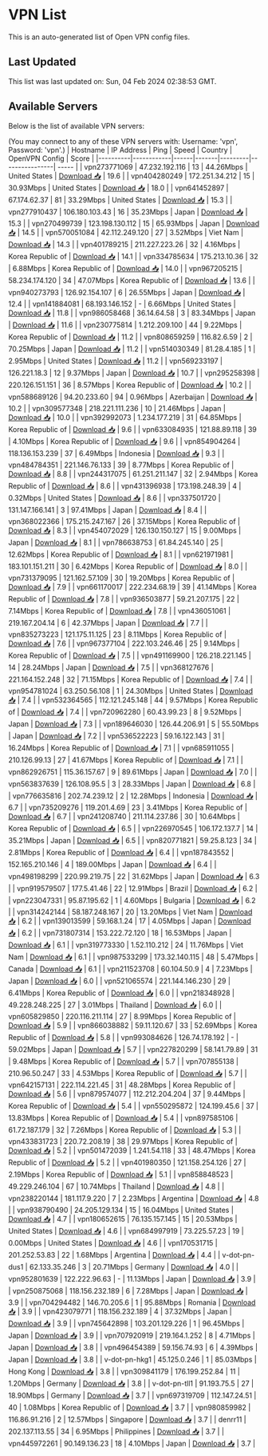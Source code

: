 # VPN List

This is an auto-generated list of Open VPN config files.

## Last Updated

This list was last updated on: Sun, 04 Feb 2024 02:38:53 GMT.

## Available Servers

Below is the list of available VPN servers:

(You may connect to any of these VPN servers with: Username: 'vpn', Password: 'vpn'.)
| Hostname | IP Address | Ping | Speed | Country | OpenVPN Config | Score |
|----------|------------|------|-------|---------|----------------| ----- |
| vpn273771069 | 47.232.192.116 | 13 | 44.26Mbps | United States | [Download 📥](./configs/server_0_US.ovpn) | 19.6 |
| vpn404280249 | 172.251.34.212 | 15 | 30.93Mbps | United States | [Download 📥](./configs/server_1_US.ovpn) | 18.0 |
| vpn641452897 | 67.174.62.37 | 81 | 33.29Mbps | United States | [Download 📥](./configs/server_2_US.ovpn) | 15.3 |
| vpn277910437 | 106.180.103.43 | 16 | 35.23Mbps | Japan | [Download 📥](./configs/server_3_JP.ovpn) | 15.3 |
| vpn270499739 | 123.198.130.112 | 15 | 65.93Mbps | Japan | [Download 📥](./configs/server_4_JP.ovpn) | 14.5 |
| vpn570051084 | 42.112.249.120 | 27 | 3.52Mbps | Viet Nam | [Download 📥](./configs/server_5_VN.ovpn) | 14.3 |
| vpn401789215 | 211.227.223.26 | 32 | 4.16Mbps | Korea Republic of | [Download 📥](./configs/server_6_KR.ovpn) | 14.1 |
| vpn334785634 | 175.213.10.36 | 32 | 6.88Mbps | Korea Republic of | [Download 📥](./configs/server_7_KR.ovpn) | 14.0 |
| vpn967205215 | 58.234.174.120 | 34 | 47.07Mbps | Korea Republic of | [Download 📥](./configs/server_8_KR.ovpn) | 13.6 |
| vpn940273793 | 126.92.154.107 | 6 | 26.55Mbps | Japan | [Download 📥](./configs/server_9_JP.ovpn) | 12.4 |
| vpn141884081 | 68.193.146.152 | - | 6.66Mbps | United States | [Download 📥](./configs/server_10_US.ovpn) | 11.8 |
| vpn986058468 | 36.14.64.58 | 3 | 83.34Mbps | Japan | [Download 📥](./configs/server_11_JP.ovpn) | 11.6 |
| vpn230775814 | 1.212.209.100 | 44 | 9.22Mbps | Korea Republic of | [Download 📥](./configs/server_12_KR.ovpn) | 11.2 |
| vpn808659259 | 116.82.6.59 | 2 | 70.25Mbps | Japan | [Download 📥](./configs/server_13_JP.ovpn) | 11.2 |
| vpn514030349 | 81.28.4.185 | 1 | 2.95Mbps | United States | [Download 📥](./configs/server_14_US.ovpn) | 11.2 |
| vpn569233197 | 126.221.18.3 | 12 | 9.37Mbps | Japan | [Download 📥](./configs/server_15_JP.ovpn) | 10.7 |
| vpn295258398 | 220.126.151.151 | 36 | 8.57Mbps | Korea Republic of | [Download 📥](./configs/server_16_KR.ovpn) | 10.2 |
| vpn588689126 | 94.20.233.60 | 94 | 0.96Mbps | Azerbaijan | [Download 📥](./configs/server_17_AZ.ovpn) | 10.2 |
| vpn309577348 | 218.221.111.236 | 10 | 21.46Mbps | Japan | [Download 📥](./configs/server_18_JP.ovpn) | 10.0 |
| vpn392992073 | 1.234.177.219 | 31 | 64.85Mbps | Korea Republic of | [Download 📥](./configs/server_19_KR.ovpn) | 9.6 |
| vpn633084935 | 121.88.89.118 | 39 | 4.10Mbps | Korea Republic of | [Download 📥](./configs/server_20_KR.ovpn) | 9.6 |
| vpn854904264 | 118.136.153.239 | 37 | 6.49Mbps | Indonesia | [Download 📥](./configs/server_21_ID.ovpn) | 9.3 |
| vpn484784351 | 221.146.76.133 | 39 | 8.77Mbps | Korea Republic of | [Download 📥](./configs/server_22_KR.ovpn) | 8.8 |
| vpn244317075 | 61.251.211.147 | 32 | 2.94Mbps | Korea Republic of | [Download 📥](./configs/server_23_KR.ovpn) | 8.6 |
| vpn431396938 | 173.198.248.39 | 4 | 0.32Mbps | United States | [Download 📥](./configs/server_24_US.ovpn) | 8.6 |
| vpn337501720 | 131.147.166.141 | 3 | 97.41Mbps | Japan | [Download 📥](./configs/server_25_JP.ovpn) | 8.4 |
| vpn368022366 | 175.215.247.167 | 26 | 37.15Mbps | Korea Republic of | [Download 📥](./configs/server_26_KR.ovpn) | 8.3 |
| vpn454072029 | 126.130.150.127 | 15 | 9.00Mbps | Japan | [Download 📥](./configs/server_27_JP.ovpn) | 8.1 |
| vpn786638753 | 61.84.245.140 | 25 | 12.62Mbps | Korea Republic of | [Download 📥](./configs/server_28_KR.ovpn) | 8.1 |
| vpn621971981 | 183.101.151.211 | 30 | 6.42Mbps | Korea Republic of | [Download 📥](./configs/server_29_KR.ovpn) | 8.0 |
| vpn731379095 | 121.162.57.109 | 30 | 19.20Mbps | Korea Republic of | [Download 📥](./configs/server_30_KR.ovpn) | 7.9 |
| vpn661170017 | 222.234.68.19 | 39 | 41.14Mbps | Korea Republic of | [Download 📥](./configs/server_31_KR.ovpn) | 7.8 |
| vpn936503877 | 59.21.207.175 | 22 | 7.14Mbps | Korea Republic of | [Download 📥](./configs/server_32_KR.ovpn) | 7.8 |
| vpn436051061 | 219.167.204.14 | 6 | 42.37Mbps | Japan | [Download 📥](./configs/server_33_JP.ovpn) | 7.7 |
| vpn835273223 | 121.175.11.125 | 23 | 8.11Mbps | Korea Republic of | [Download 📥](./configs/server_34_KR.ovpn) | 7.6 |
| vpn967377104 | 222.103.246.46 | 25 | 9.14Mbps | Korea Republic of | [Download 📥](./configs/server_35_KR.ovpn) | 7.5 |
| vpn491169900 | 126.218.221.145 | 14 | 28.24Mbps | Japan | [Download 📥](./configs/server_36_JP.ovpn) | 7.5 |
| vpn368127676 | 221.164.152.248 | 32 | 71.15Mbps | Korea Republic of | [Download 📥](./configs/server_37_KR.ovpn) | 7.4 |
| vpn954781024 | 63.250.56.108 | 1 | 24.30Mbps | United States | [Download 📥](./configs/server_38_US.ovpn) | 7.4 |
| vpn532364565 | 112.121.245.148 | 44 | 9.57Mbps | Korea Republic of | [Download 📥](./configs/server_39_KR.ovpn) | 7.4 |
| vpn720962280 | 60.43.99.23 | 8 | 9.52Mbps | Japan | [Download 📥](./configs/server_40_JP.ovpn) | 7.3 |
| vpn189646030 | 126.44.206.91 | 5 | 55.50Mbps | Japan | [Download 📥](./configs/server_41_JP.ovpn) | 7.2 |
| vpn536522223 | 59.16.122.143 | 31 | 16.24Mbps | Korea Republic of | [Download 📥](./configs/server_42_KR.ovpn) | 7.1 |
| vpn685911055 | 210.126.99.13 | 27 | 41.67Mbps | Korea Republic of | [Download 📥](./configs/server_43_KR.ovpn) | 7.1 |
| vpn862926751 | 115.36.157.67 | 9 | 89.61Mbps | Japan | [Download 📥](./configs/server_44_JP.ovpn) | 7.0 |
| vpn563837639 | 126.108.95.5 | 3 | 28.33Mbps | Japan | [Download 📥](./configs/server_45_JP.ovpn) | 6.8 |
| vpn776635816 | 202.74.239.12 | 2 | 12.28Mbps | Indonesia | [Download 📥](./configs/server_46_ID.ovpn) | 6.7 |
| vpn735209276 | 119.201.4.69 | 23 | 3.41Mbps | Korea Republic of | [Download 📥](./configs/server_47_KR.ovpn) | 6.7 |
| vpn241208740 | 211.114.237.86 | 30 | 10.64Mbps | Korea Republic of | [Download 📥](./configs/server_48_KR.ovpn) | 6.5 |
| vpn226970545 | 106.172.137.7 | 14 | 35.21Mbps | Japan | [Download 📥](./configs/server_49_JP.ovpn) | 6.5 |
| vpn820771821 | 59.25.8.123 | 34 | 2.81Mbps | Korea Republic of | [Download 📥](./configs/server_50_KR.ovpn) | 6.4 |
| vpn187843552 | 152.165.210.146 | 4 | 189.00Mbps | Japan | [Download 📥](./configs/server_51_JP.ovpn) | 6.4 |
| vpn498198299 | 220.99.219.75 | 22 | 31.62Mbps | Japan | [Download 📥](./configs/server_52_JP.ovpn) | 6.3 |
| vpn919579507 | 177.5.41.46 | 22 | 12.91Mbps | Brazil | [Download 📥](./configs/server_53_BR.ovpn) | 6.2 |
| vpn223047331 | 95.87.195.62 | 1 | 4.60Mbps | Bulgaria | [Download 📥](./configs/server_54_BG.ovpn) | 6.2 |
| vpn314242144 | 58.187.248.167 | 20 | 13.20Mbps | Viet Nam | [Download 📥](./configs/server_55_VN.ovpn) | 6.2 |
| vpn139013599 | 59.168.1.24 | 17 | 4.05Mbps | Japan | [Download 📥](./configs/server_56_JP.ovpn) | 6.2 |
| vpn731807314 | 153.222.72.120 | 18 | 16.53Mbps | Japan | [Download 📥](./configs/server_57_JP.ovpn) | 6.1 |
| vpn319773330 | 1.52.110.212 | 24 | 11.76Mbps | Viet Nam | [Download 📥](./configs/server_58_VN.ovpn) | 6.1 |
| vpn987533299 | 173.32.140.115 | 48 | 5.47Mbps | Canada | [Download 📥](./configs/server_59_CA.ovpn) | 6.1 |
| vpn211523708 | 60.104.50.9 | 4 | 7.23Mbps | Japan | [Download 📥](./configs/server_60_JP.ovpn) | 6.0 |
| vpn521065574 | 221.144.146.230 | 29 | 6.41Mbps | Korea Republic of | [Download 📥](./configs/server_61_KR.ovpn) | 6.0 |
| vpn218348928 | 49.228.248.225 | 27 | 3.01Mbps | Thailand | [Download 📥](./configs/server_62_TH.ovpn) | 6.0 |
| vpn605829850 | 220.116.211.114 | 27 | 8.99Mbps | Korea Republic of | [Download 📥](./configs/server_63_KR.ovpn) | 5.9 |
| vpn866038882 | 59.11.120.67 | 33 | 52.69Mbps | Korea Republic of | [Download 📥](./configs/server_64_KR.ovpn) | 5.8 |
| vpn993084626 | 126.74.178.192 | - | 59.02Mbps | Japan | [Download 📥](./configs/server_65_JP.ovpn) | 5.7 |
| vpn227820299 | 58.141.79.89 | 31 | 9.48Mbps | Korea Republic of | [Download 📥](./configs/server_66_KR.ovpn) | 5.7 |
| vpn707855138 | 210.96.50.247 | 33 | 4.53Mbps | Korea Republic of | [Download 📥](./configs/server_67_KR.ovpn) | 5.7 |
| vpn642157131 | 222.114.221.45 | 31 | 48.28Mbps | Korea Republic of | [Download 📥](./configs/server_68_KR.ovpn) | 5.6 |
| vpn879574077 | 112.212.204.204 | 37 | 9.44Mbps | Korea Republic of | [Download 📥](./configs/server_69_KR.ovpn) | 5.4 |
| vpn550295872 | 124.199.45.6 | 37 | 13.83Mbps | Korea Republic of | [Download 📥](./configs/server_70_KR.ovpn) | 5.4 |
| vpn897585106 | 61.72.187.179 | 32 | 7.26Mbps | Korea Republic of | [Download 📥](./configs/server_71_KR.ovpn) | 5.3 |
| vpn433831723 | 220.72.208.19 | 38 | 29.97Mbps | Korea Republic of | [Download 📥](./configs/server_72_KR.ovpn) | 5.2 |
| vpn501472039 | 1.241.54.118 | 33 | 48.47Mbps | Korea Republic of | [Download 📥](./configs/server_73_KR.ovpn) | 5.2 |
| vpn401980350 | 121.158.254.126 | 27 | 2.19Mbps | Korea Republic of | [Download 📥](./configs/server_74_KR.ovpn) | 5.1 |
| vpn858848523 | 49.229.246.104 | 67 | 10.74Mbps | Thailand | [Download 📥](./configs/server_75_TH.ovpn) | 4.8 |
| vpn238220144 | 181.117.9.220 | 7 | 2.23Mbps | Argentina | [Download 📥](./configs/server_76_AR.ovpn) | 4.8 |
| vpn938790490 | 24.205.129.134 | 15 | 16.04Mbps | United States | [Download 📥](./configs/server_77_US.ovpn) | 4.7 |
| vpn180652615 | 76.135.157.145 | 15 | 20.53Mbps | United States | [Download 📥](./configs/server_78_US.ovpn) | 4.6 |
| vpn684997919 | 73.225.57.23 | 19 | 0.00Mbps | United States | [Download 📥](./configs/server_79_US.ovpn) | 4.6 |
| vpn170531715 | 201.252.53.83 | 22 | 1.68Mbps | Argentina | [Download 📥](./configs/server_80_AR.ovpn) | 4.4 |
| v-dot-pn-dus1 | 62.133.35.246 | 3 | 20.71Mbps | Germany | [Download 📥](./configs/server_81_DE.ovpn) | 4.0 |
| vpn952801639 | 122.222.96.63 | - | 11.13Mbps | Japan | [Download 📥](./configs/server_82_JP.ovpn) | 3.9 |
| vpn250875068 | 118.156.232.189 | 6 | 7.28Mbps | Japan | [Download 📥](./configs/server_83_JP.ovpn) | 3.9 |
| vpn704294482 | 146.70.205.6 | 1 | 95.88Mbps | Romania | [Download 📥](./configs/server_84_RO.ovpn) | 3.9 |
| vpn423079771 | 118.156.232.189 | 4 | 37.32Mbps | Japan | [Download 📥](./configs/server_85_JP.ovpn) | 3.9 |
| vpn745642898 | 103.201.129.226 | 1 | 96.45Mbps | Japan | [Download 📥](./configs/server_86_JP.ovpn) | 3.9 |
| vpn707920919 | 219.164.1.252 | 8 | 4.71Mbps | Japan | [Download 📥](./configs/server_87_JP.ovpn) | 3.8 |
| vpn496454389 | 59.156.74.93 | 6 | 4.39Mbps | Japan | [Download 📥](./configs/server_88_JP.ovpn) | 3.8 |
| v-dot-pn-hkg1 | 45.125.0.246 | 1 | 85.03Mbps | Hong Kong | [Download 📥](./configs/server_89_HK.ovpn) | 3.8 |
| vpn309841179 | 176.199.252.84 | 11 | 1.20Mbps | Germany | [Download 📥](./configs/server_90_DE.ovpn) | 3.8 |
| v-dot-pn-tll1 | 91.193.75.5 | 27 | 18.90Mbps | Germany | [Download 📥](./configs/server_91_DE.ovpn) | 3.7 |
| vpn697319709 | 112.147.24.51 | 40 | 1.08Mbps | Korea Republic of | [Download 📥](./configs/server_92_KR.ovpn) | 3.7 |
| vpn980859982 | 116.86.91.216 | 2 | 12.57Mbps | Singapore | [Download 📥](./configs/server_93_SG.ovpn) | 3.7 |
| denrr11 | 202.137.113.55 | 34 | 6.95Mbps | Philippines | [Download 📥](./configs/server_94_PH.ovpn) | 3.7 |
| vpn445972261 | 90.149.136.23 | 18 | 4.10Mbps | Japan | [Download 📥](./configs/server_95_JP.ovpn) | 3.7 |

